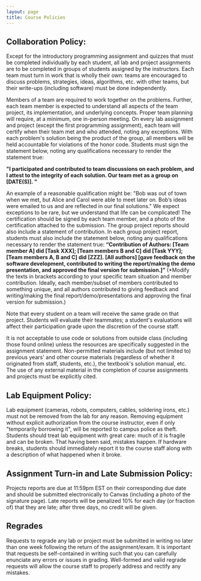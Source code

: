 ```yaml
---
layout: page
title: Course Policies
---
```


## Collaboration Policy:
Except for the introductory programming assignment and quizzes that must be completed individually by each student, all lab and project assignments are to be completed in groups of students assigned by the instructors.  Each team must turn in work that is wholly their own: teams are encouraged to discuss problems, strategies, ideas, algorithms, etc. with other teams, but their write-ups (including software) must be done independently.

Members of a team are required to work together on the problems. Further, each team member is expected to understand all aspects of the team project, its implementation, and underlying concepts. Proper team planning will require, at a minimum, one in-person meeting. On every lab assignment and project (except the first programming assignment), each team will certify when their team met and who attended, noting any exceptions. With each problem's solution being the product of the group, all members will be held accountable for violations of the honor code. Students must sign the statement below, noting any qualifications necessary to render the statement true:

**"I participated and contributed to team discussions on each problem, and I attest to the integrity of each solution. Our team met as a group on [DATE(S)]. "**

An example of a reasonable qualification might be: "Bob was out of town when we met, but Alice and Carol were able to meet later on. Bob’s ideas were emailed to us and are reflected in our final solutions." We expect exceptions to be rare, but we understand that life can be complicated! The certification should be signed by each team member, and a photo of the certification attached to the submission.
The group project reports should also include a statement of contribution. In each group project report, students must also include the statement below, noting any qualifications necessary to render the statement true:
**“Contribution of Authors: [Team member A] did [Task XXX]; [Team members B and C] did [Task YYY]; [Team members A, B and C] did [ZZZ]. [All authors] [gave feedback on the software development, contributed to writing the report/making the demo presentation, and approved the final version for submission.]”** (*Modify the texts in brackets according to your specific team situation and member contribution. Ideally, each member/subset of members contributed to something unique, and all authors contributed to giving feedback and writing/making the final report/demo/presentations and approving the final version for submission.)

Note that every student on a team will receive the same grade on that project. Students will evaluate their teammates; a student's evaluations will affect their participation grade upon the discretion of the course staff.

It is not acceptable to use code or solutions from outside class (including those found online) unless the resources are specifically suggested in the assignment statement. Non-permitted materials include (but not limited to) previous years' and other course materials (regardless of whether it originated from staff, students, etc.), the textbook's solution manual, etc. The use of any external material in the completion of course assignments and projects must be explicitly cited.
 
## Lab Equipment Policy:
Lab equipment (cameras, robots, computers, cables, soldering irons, etc.) must not be removed from the lab for any reason. Removing equipment without explicit authorization from the course instructor, even if only "temporarily borrowing it", will be reported to campus police as theft.  Students should treat lab equipment with great care: much of it is fragile and can be broken. That having been said, mistakes happen. If hardware breaks, students should immediately report it to the course staff along with a description of what happened when it broke.
 
## Assignment Turn-in and Late Submission Policy:
Projects reports are due at 11:59pm EST on their corresponding due date and should be submitted electronically to Canvas (including a photo of the signature page). Late reports will be penalized 10% for each day (or fraction of) that they are late; after three days, no credit will be given.

## Regrades
Requests to regrade any lab or project must be submitted in writing no later than one week following the return of the assignment/exam. It is important that requests be self-contained in writing such that you can carefully enunciate any errors or issues in grading.  Well-formed and valid regrade requests will allow the course staff to properly address and rectify any mistakes.
